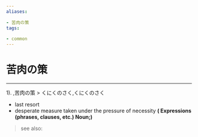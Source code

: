 ```yaml
---
aliases:
    
- 苦肉の策
tags:
    
- common
---
```


# 苦肉の策
---
1).
,苦肉の策 > くにくのさく,くにくのさく

- last resort
- desperate measure taken under the pressure of necessity
**( Expressions (phrases, clauses, etc.) Noun;)**
> see also: 
            
